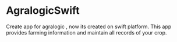 # AgralogicSwift
Create app for agralogic , now its created on swift platform. This app provides farming information and maintain all records of your crop.
